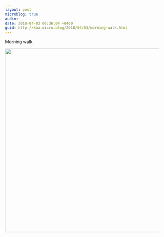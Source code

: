 ```yaml
---
layout: post
microblog: true
audio: 
date: 2018-04-03 06:36:04 +0400
guid: http://kaa.micro.blog/2018/04/03/morning-walk.html
---
```

Morning walk.

<img src="https://www.kaa.bz/uploads/2018/95c0a750fa.jpg" width="600" height="600" />
